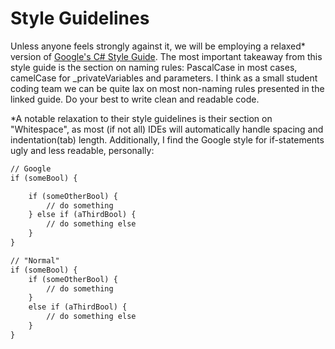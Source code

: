 # Style Guidelines

Unless anyone feels strongly against it, we will be employing a relaxed* version of [Google's C# Style Guide](https://google.github.io/styleguide/csharp-style.html). The
most important takeaway from this style guide is the section on naming rules: PascalCase in most cases, camelCase for _privateVariables and parameters. I think as a 
small student coding team we can be quite lax on most non-naming rules presented in the linked guide. Do your best to write clean and readable code.


*A notable relaxation to their style guidelines is their section on "Whitespace", as most (if not all) IDEs will automatically handle spacing and indentation(tab) length.
Additionally, I find the Google style for if-statements ugly and less readable, personally:

```aspx
// Google
if (someBool) {

    if (someOtherBool) {
        // do something
    } else if (aThirdBool) {
        // do something else
    }
}

// "Normal"
if (someBool) {
    if (someOtherBool) {
        // do something
    }
    else if (aThirdBool) {
        // do something else 
    }
}

```